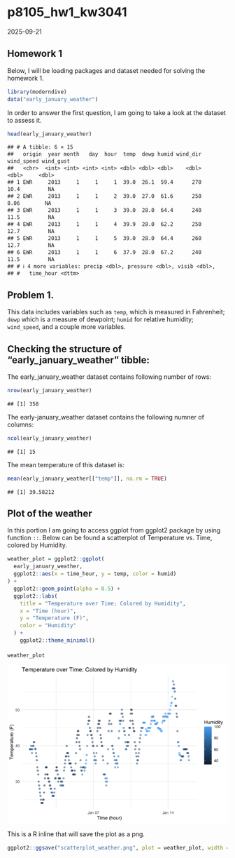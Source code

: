 p8105_hw1_kw3041
================
2025-09-21

## Homework 1

Below, I will be loading packages and dataset needed for solving the
homework 1.

``` r
library(moderndive)
data("early_january_weather")
```

In order to answer the first question, I am going to take a look at the
dataset to assess it.

``` r
head(early_january_weather)
```

    ## # A tibble: 6 × 15
    ##   origin  year month   day  hour  temp  dewp humid wind_dir wind_speed wind_gust
    ##   <chr>  <int> <int> <int> <int> <dbl> <dbl> <dbl>    <dbl>      <dbl>     <dbl>
    ## 1 EWR     2013     1     1     1  39.0  26.1  59.4      270      10.4         NA
    ## 2 EWR     2013     1     1     2  39.0  27.0  61.6      250       8.06        NA
    ## 3 EWR     2013     1     1     3  39.0  28.0  64.4      240      11.5         NA
    ## 4 EWR     2013     1     1     4  39.9  28.0  62.2      250      12.7         NA
    ## 5 EWR     2013     1     1     5  39.0  28.0  64.4      260      12.7         NA
    ## 6 EWR     2013     1     1     6  37.9  28.0  67.2      240      11.5         NA
    ## # ℹ 4 more variables: precip <dbl>, pressure <dbl>, visib <dbl>,
    ## #   time_hour <dttm>

## Problem 1.

This data includes variables such as `temp`, which is measured in
Fahrenheit; `dewp` which is a measure of dewpoint; `humid` for relative
humidity; `wind_speed`, and a couple more variables.

## Checking the structure of “early_january_weather” tibble:

The early_january_weather dataset contains following number of rows:

``` r
nrow(early_january_weather)
```

    ## [1] 358

The early-january_weather dataset contains the following numner of
columns:

``` r
ncol(early_january_weather)
```

    ## [1] 15

The mean temperature of this dataset is:

``` r
mean(early_january_weather[["temp"]], na.rm = TRUE)
```

    ## [1] 39.58212

## Plot of the weather

In this portion I am going to access ggplot from ggplot2 package by
using function `::`. Below can be found a scatterplot of Temperature
vs. Time, colored by Humidity.

``` r
weather_plot = ggplot2::ggplot(
  early_january_weather,
  ggplot2::aes(x = time_hour, y = temp, color = humid)
) +
  ggplot2::geom_point(alpha = 0.5) + 
  ggplot2::labs(
    title = "Temperature over Time; Colored by Humidity",
    x = "Time (hour)",
    y = "Temperature (F)",
    color = "Humidity"
  ) + 
    ggplot2::theme_minimal()

weather_plot
```

![](p8105_hw1_kw3041_files/figure-gfm/unnamed-chunk-6-1.png)<!-- -->

This is a R inline that will save the plot as a png.

``` r
ggplot2::ggsave("scatterplot_weather.png", plot = weather_plot, width = 10, height = 8)
```

